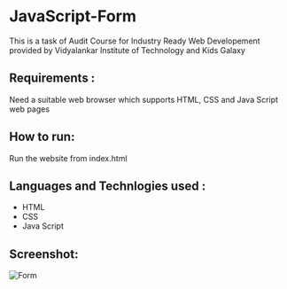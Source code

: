 # JavaScript-Form

This is a task of Audit Course for Industry Ready Web Developement provided by Vidyalankar Institute of Technology and Kids Galaxy

## Requirements :
Need a suitable web browser which supports HTML, CSS and Java Script web pages

## How to run:
Run the website from index.html

## Languages and Technlogies used :
- HTML
- CSS
- Java Script

## Screenshot:
![Form](https://user-images.githubusercontent.com/80825073/133931764-cde86fbd-b158-442b-9617-dc84bbcf77a5.JPG)
